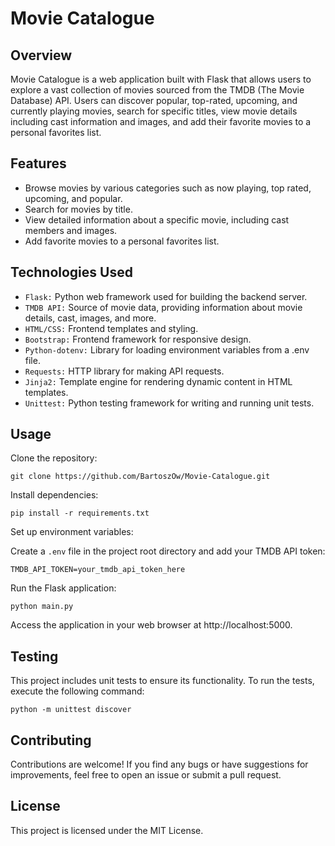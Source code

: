 
# Movie Catalogue
## Overview
Movie Catalogue is a web application built with Flask that allows users to explore a vast collection of movies sourced from the TMDB (The Movie Database) API. Users can discover popular, top-rated, upcoming, and currently playing movies, search for specific titles, view movie details including cast information and images, and add their favorite movies to a personal favorites list.

## Features
- Browse movies by various categories such as now playing, top rated, upcoming, and popular.
- Search for movies by title.
- View detailed information about a specific movie, including cast members and images.
- Add favorite movies to a personal favorites list.
## Technologies Used
- ``Flask:`` Python web framework used for building the backend server.
- ``TMDB API:`` Source of movie data, providing information about movie details, cast, images, and more.
- ``HTML/CSS:`` Frontend templates and styling.
- ``Bootstrap:`` Frontend framework for responsive design.
- ``Python-dotenv:`` Library for loading environment variables from a .env file.
- `Requests:` HTTP library for making API requests.
- `Jinja2:` Template engine for rendering dynamic content in HTML templates.
- `Unittest:` Python testing framework for writing and running unit tests.
## Usage
Clone the repository:

```
git clone https://github.com/BartoszOw/Movie-Catalogue.git
```
Install dependencies:

```
pip install -r requirements.txt
```
Set up environment variables:

Create a `.env` file in the project root directory and add your TMDB API token:

```
TMDB_API_TOKEN=your_tmdb_api_token_here
```
Run the Flask application:

```
python main.py
```
Access the application in your web browser at http://localhost:5000.

## Testing
This project includes unit tests to ensure its functionality. To run the tests, execute the following command:

```
python -m unittest discover
```

## Contributing
Contributions are welcome! If you find any bugs or have suggestions for improvements, feel free to open an issue or submit a pull request.

## License
This project is licensed under the MIT License.

